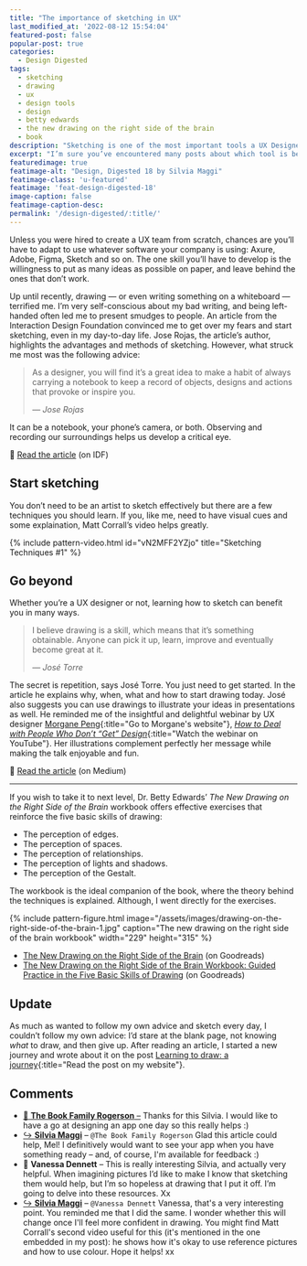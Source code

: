 ```yaml
---
title: "The importance of sketching in UX"
last_modified_at: '2022-08-12 15:54:04'
featured-post: false
popular-post: true
categories:
  - Design Digested
tags:
  - sketching
  - drawing
  - ux
  - design tools
  - design
  - betty edwards
  - the new drawing on the right side of the brain
  - book
description: "Sketching is one of the most important tools a UX Designer should master. Let's explore why, how, and go beyond."
excerpt: "I’m sure you’ve encountered many posts about which tool is best for wireframing. Yet, one of UX designers’ most important and basic tool is sketching. If you know how to convey your ideas and concepts through sketches, the rest follows."
featuredimage: true
featimage-alt: "Design, Digested 18 by Silvia Maggi"
featimage-class: 'u-featured'
featimage: 'feat-design-digested-18'
image-caption: false
featimage-caption-desc: 
permalink: '/design-digested/:title/'
---
```

Unless you were hired to create a UX team from scratch, chances are you’ll have to adapt to use whatever software your company is using: Axure, Adobe, Figma, Sketch and so on. The one skill you’ll have to develop is the willingness to put as many ideas as possible on paper, and leave behind the ones that don’t work.

Up until recently, drawing — or even writing something on a whiteboard — terrified me. I’m very self-conscious about my bad writing, and being left-handed often led me to present smudges to people. An article from the Interaction Design Foundation convinced me to get over my fears and start sketching, even in my day-to-day life. Jose Rojas, the article’s author, highlights the advantages and methods of sketching. However, what struck me most was the following advice:

> As a designer, you will find it’s a great idea to make a habit of always carrying a notebook to keep a record of objects, designs and actions that provoke or inspire you.
>
> <cite>— Jose Rojas</cite>

It can be a notebook, your phone’s camera, or both. Observing and recording our surroundings helps us develop a critical eye.

<p class="detached">🔗 <a href="https://www.interaction-design.org/literature/article/etch-a-sketch-how-to-use-sketching-in-user-experience-design">Read the article</a> (on IDF)</p>

## Start sketching

You don’t need to be an artist to sketch effectively but there are a few techniques you should learn. If you, like me, need to have visual cues and some explaination, Matt Corrall’s video helps greatly.

{% include pattern-video.html id="vN2MFF2YZjo" title="Sketching Techniques #1" %}

## Go beyond

Whether you’re a UX designer or not, learning how to sketch can benefit you in many ways.

> I believe drawing is a skill, which means that it’s something obtainable. Anyone can pick it up, learn, improve and eventually become great at it.
>
> <cite>— José Torre</cite>

The secret is repetition, says José Torre. You just need to get started. In the article he explains why, when, what and how to start drawing today. José also suggests you can use drawings to illustrate your ideas in presentations as well. He reminded me of the insightful and delightful webinar by UX designer [Morgane Peng](https://www.morganepeng.com/){:title="Go to Morgane's website"}, [_How to Deal with People Who Don’t “Get” Design_](https://youtu.be/jXkMWvXx3MI){:title="Watch the webinar on YouTube"}. Her illustrations complement perfectly her message while making the talk enjoyable and fun.

<p class="detached">🔗 <a href="https://uxdesign.cc/why-should-you-start-drawing-today-6e7fb8956bd7">Read the article</a> (on Medium)</p>

<hr>

If you wish to take it to next level, Dr. Betty Edwards’ _The New Drawing on the Right Side of the Brain_ workbook offers effective exercises that reinforce the five basic skills of drawing:

<ul class="smd-ul">
<li>The perception of edges.</li>
<li>The perception of spaces.</li>
<li>The perception of relationships.</li>
<li>The perception of lights and shadows.</li>
<li>The perception of the Gestalt.</li>
</ul>

The workbook is the ideal companion of the book, where the theory behind the techniques is explained. Although, I went directly for the exercises.

{% include pattern-figure.html image="/assets/images/drawing-on-the-right-side-of-the-brain-1.jpg" caption="The new drawing on the right side of the brain workbook" width="229" height="315" %}

<ul class="smd-ul">
<li><a href="https://www.goodreads.com/book/show/627206.The_New_Drawing_on_the_Right_Side_of_the_Brain" title="Read more about the book">The New Drawing on the Right Side of the Brain</a> (on Goodreads)</li>
<li><a href="https://www.goodreads.com/book/show/74124.The_New_Drawing_on_the_Right_Side_of_the_Brain_Workbook" title="Read more about the book">The New Drawing on the Right Side of the Brain Workbook: Guided Practice in the Five Basic Skills of Drawing</a> (on Goodreads)</li>
</ul>

## Update

As much as wanted to follow my own advice and sketch every day, I couldn’t follow my own advice: I’d stare at the blank page, not knowing _what_ to draw, and then give up. After reading an article, I started a new journey and wrote about it on the post [Learning to draw: a journey](/drawing/learning-to-draw/){:title="Read the post on my website"}.

<!-- <small>Photo and design by Silvia Maggi</small> -->

<div class="smd-responses my-5 pt-3">
  <h2>Comments</h2>
  <div class="webmentions">
    <ul class="comments">
      <li>
        <a class="reaction" rel="nofollow ugc" title="mentioned" href="https://www.thebookfamilyrogerson.com/">💬 <strong>The Book Family Rogerson</strong>&nbsp;&ndash;</a>
        <span>Thanks for this Silvia. I would like to have a go at designing an app one day so this really helps :)</span>
      </li>
      <li class="reaction-reply">
        <a class="reaction" title="mentioned" href="{{ site.url }}">↪️ <strong>Silvia Maggi</strong></a>&nbsp;&ndash;&nbsp;<code>@The Book Family Rogerson</code>
        <span>Glad this article could help, Mel! I definitively would want to see your app when you have something ready – and, of course, I'm available for feedback :)</span>
      </li>
      <li>
        <span class="reaction">💬 <strong>Vanessa Dennett</strong>&nbsp;&ndash;</span>
        <span>This is really interesting Silvia, and actually very helpful. When imagining pictures I’d like to make I know that sketching them would help, but I’m so hopeless at drawing that I put it off. I’m going to delve into these resources. Xx</span>
      </li>
      <li class="reaction-reply">
        <a class="reaction" title="mentioned" href="{{ site.url }}">↪️ <strong>Silvia Maggi</strong></a>&nbsp;&ndash;&nbsp;<code>@Vanessa Dennett</code>
        <span>Vanessa, that's a very interesting point. You reminded me that I did the same. I wonder whether this will change once I'll feel more confident in drawing. You might find Matt Corrall's second video useful for this (it's mentioned in the one embedded in my post): he shows how it's okay to use reference pictures and how to use colour. Hope it helps! xx</span>
      </li>
    </ul>
  </div>
</div>

